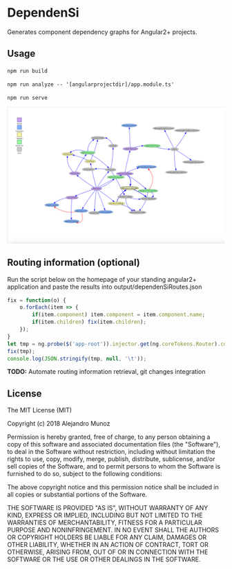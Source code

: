 # DependenSi
Generates component dependency graphs for Angular2+ projects.

## Usage
`npm run build`

`npm run analyze -- '[angularprojectdir]/app.module.ts'`

`npm run serve`

![alt text](./res/graphscreencap.png "Component dependency graph example")

## Routing information (optional)
Run the script below on the homepage of your standing angular2+ application and paste the results into output/dependenSiRoutes.json

```javascript
fix = function(o) {
	o.forEach(item => {
        if(item.component) item.component = item.component.name;
        if(item.children) fix(item.children);
    });
}
let tmp = ng.probe($('app-root')).injector.get(ng.coreTokens.Router).config;
fix(tmp);
console.log(JSON.stringify(tmp, null, '\t'));
```

**TODO:** Automate routing information retrieval, git changes integration

## License
 
The MIT License (MIT)

Copyright (c) 2018 Alejandro Munoz

Permission is hereby granted, free of charge, to any person obtaining a copy of this software and associated documentation files (the "Software"), to deal in the Software without restriction, including without limitation the rights to use, copy, modify, merge, publish, distribute, sublicense, and/or sell copies of the Software, and to permit persons to whom the Software is furnished to do so, subject to the following conditions:

The above copyright notice and this permission notice shall be included in all copies or substantial portions of the Software.

THE SOFTWARE IS PROVIDED "AS IS", WITHOUT WARRANTY OF ANY KIND, EXPRESS OR IMPLIED, INCLUDING BUT NOT LIMITED TO THE WARRANTIES OF MERCHANTABILITY, FITNESS FOR A PARTICULAR PURPOSE AND NONINFRINGEMENT. IN NO EVENT SHALL THE AUTHORS OR COPYRIGHT HOLDERS BE LIABLE FOR ANY CLAIM, DAMAGES OR OTHER LIABILITY, WHETHER IN AN ACTION OF CONTRACT, TORT OR OTHERWISE, ARISING FROM, OUT OF OR IN CONNECTION WITH THE SOFTWARE OR THE USE OR OTHER DEALINGS IN THE SOFTWARE.
